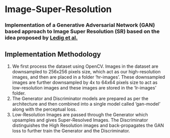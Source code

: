 # Image-Super-Resolution

### Implementation of a Generative Adversarial Network (GAN) based approach to Image Super Resolution (SR) based on the idea proposed by [Ledig et al.](https://arxiv.org/abs/1609.04802)


## Implementation Methodology
1. We first process the dataset using OpenCV. Images in the dataset are downsampled to 256x256 pixels
size, which act as our high-resolution images, and then are placed in a folder ‘hr-images’. These
downsampled images are further downsampled by 4x to 64x64 pixels size to act as low-resolution images
and these images are stored in the ‘lr-images’ folder.
2. The Generator and Discriminator models are prepared as per the architecture and then combined
into a single model called ‘gan-model’ along with the perceptual loss.
3. Low-Resolution Images are passed through the Generator which upsamples and gives Super-Resolved
Images. The Discriminator distinguishes the High Resolution images and back-propagates the GAN
loss to further train the Generator and the Discriminator.